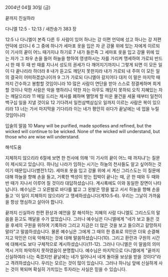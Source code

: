 2004년 04월 30일 (금)

끝까지 진실하라



다니엘 12:5 - 12:13 / 새찬송가 383 장


12:5 나 다니엘이 본즉 다른 두 사람이 있어 하나는 강 이편 언덕에 섰고 하나는 강 저편 언덕에 섰더니 6 그 중에 하나가 세마포 옷을 입은 자 곧 강물 위에 있는 자에게 이르되 이 기사의 끝이 어느 때가지냐 하기로 7 내가 들은즉 그 세마포 옷을 입고 강물 위에 있는 자가 그 좌우 손을 들어 하늘을 향하여 영생하시는 자를 가리켜 맹세하여 가로되 반드시 한 때 두 때 반 때를 지나서 성도의 권세가 다 깨어지기까지니 그렇게 되면 이 모든 일이 다 끝나리라 하더라 8 내가 듣고도 깨닫지 못한지라 내가 가로되 내 주여 이 모든 일의 결국이 어떠하겠삽나이까 9 그가 가로되 다니엘아 갈지어다 대저 이 말은 마지막 때까지 간수하고 봉함할 것임이니라 10 많은 사람이 연단을 받아 스스로 정결케하며 희게 할 것이나 악한 사람은 악을 행하리니 약한 자는 아무도 깨닫지 못하되 오직 지혜있는 자는 깨달으리라  11 매일 드리는 제사를 폐하며 멸망케 할 미운 물건을 세울 때부터 일천이백구십 일을 지낼 것이요 12 기다려서 일천삼백삼십오 일까지 이르는 사람은 복이 있으리라 13 너는 가서 마지막을 기다리라 이는 네가 평안히 쉬다가 끝날에는 네 업을 누릴 것임이니라

입술의 말씀
10 Many will be purified, made spotless and refined, but the wicked will continue to be wicked.  None of the wicked will understand, but those who are wise will understand.

해석도움





지체하지 않으리라
6절에 보면 한 천사에 의해 '이 기사의 끝이 어느 때 까지냐'는 질문이 제시되고 있습니다.  하나님 나라가 임하는 시기는 하늘의 천사들도 알고 싶어하는 것이기 때문입니다(벧전1:12).  세마포 옷을 입고  강물 위에 서 계신 그리스도는 이 질문에 대해 하늘을 향해 손을 들고, 거룩한 백성이 받는 핍박이 끝나는 때, 곧 한 때와 두 때와 반 때가 지나서 이루어 질 것이라 대답하셨습니다.  계시록에도 이와 동일한 장면이 나타납니다.  예수님은 그 오른발로 바다를 밟고 그 왼발은 땅을 밟고 서서 하늘을 향해 손을 들고 '이 일이 지체하지 않으리라'고 맹세하셨습니다(계10:5-6).  우리는 그날이 가까움을 항상 명심하고 살아야 합니다.

끝까지 신실하라
한편 환상과 예언을 잘 해석하는 지혜의 사람 다니엘도 그리스도의 말씀을 듣고도 깨달을 수가 없었습니다.  그러나 예수님은 다니엘에게 "네가 보고 들은 것을 후세의 구원을 위하여 기록하라 그리고 지금은 더 많은 것을 보고 들으려고 갈망하지 말라"고 말씀하셨습니다.  물론 예수님은 그에게 그 때의 한 증표로 의인은 더욱 순결해지고 악인은 더욱 악해지는 것에 대해 말씀하셨습니다(10).  그리고 환란과 구원의 시간에 대해서도 보다 구체적으로 계시하셨습니다(11-12).  그러나 다니엘은  이 말씀의 의미 역시 거의 파악하지 못하였음이 분명합니다.  예수님은 마지막으로 다니엘에게 "끝까지 신실하여라 너는 죽겠지만 끝날에는 네가 일어나서 네게 돌아올 보상을 받을 것이다"라고 격려하셨습니다.  우리는 모르는 것이 많이 있습니다.  그러나 하나님 앞에 신실하게 사는 것이 복되며 확실히 가치있는 투자라는 사실은 믿을 수 있습니다.